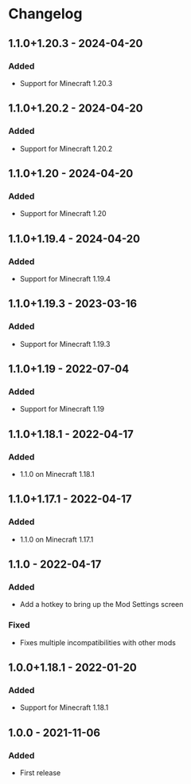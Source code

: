 # Changelog

## 1.1.0+1.20.3 - 2024-04-20

### Added

- Support for Minecraft 1.20.3

## 1.1.0+1.20.2 - 2024-04-20

### Added

- Support for Minecraft 1.20.2

## 1.1.0+1.20 - 2024-04-20

### Added

- Support for Minecraft 1.20

## 1.1.0+1.19.4 - 2024-04-20

### Added

- Support for Minecraft 1.19.4

## 1.1.0+1.19.3 - 2023-03-16

### Added

- Support for Minecraft 1.19.3

## 1.1.0+1.19 - 2022-07-04

### Added

- Support for Minecraft 1.19

## 1.1.0+1.18.1 - 2022-04-17

### Added

- 1.1.0 on Minecraft 1.18.1

## 1.1.0+1.17.1 - 2022-04-17

### Added

- 1.1.0 on Minecraft 1.17.1

## 1.1.0 - 2022-04-17

### Added

- Add a hotkey to bring up the Mod Settings screen

### Fixed

- Fixes multiple incompatibilities with other mods

## 1.0.0+1.18.1 - 2022-01-20

### Added

- Support for Minecraft 1.18.1

## 1.0.0 - 2021-11-06

### Added

- First release

